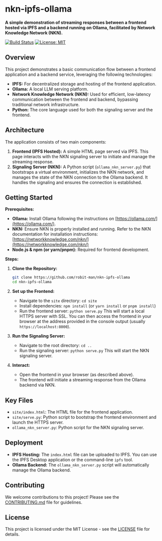 # nkn-ipfs-ollama

**A simple demonstration of streaming responses between a frontend hosted via IPFS and a backend running on Ollama, facilitated by Network Knowledge Network (NKN).**

[![Build Status](https://github.com/robit-man/nkn-ipfs-ollama/actions/workflows/main.yml/badge.svg)](https://github.com/robit-man/nkn-ipfs-ollama/actions)
[![License: MIT](https://img.shields.io/github/license/robit-man/nkn-ipfs-ollama)](https://github.com/robit-man/nkn-ipfs-ollama/blob/main/LICENSE)

## Overview

This project demonstrates a basic communication flow between a frontend application and a backend service, leveraging the following technologies:

*   **IPFS:** For decentralized storage and hosting of the frontend application.
*   **Ollama:** A local LLM serving platform.
*   **Network Knowledge Network (NKN):**  Used for efficient, low-latency communication between the frontend and backend, bypassing traditional network infrastructure.
*   **Python:**  The core language used for both the signaling server and the frontend.

## Architecture

The application consists of two main components:

1.  **Frontend (IPFS Hosted):**  A simple HTML page served via IPFS.  This page interacts with the NKN signaling server to initiate and manage the streaming response.
2.  **Signaling Server (NKN):**  A Python script (`ollama_nkn_server.py`) that bootstraps a virtual environment, initializes the NKN network, and manages the state of the NKN connection to the Ollama backend.  It handles the signaling and ensures the connection is established.

## Getting Started

**Prerequisites:**

*   **Ollama:**  Install Ollama following the instructions on [https://ollama.com/](https://ollama.com/).
*   **NKN:**  Ensure NKN is properly installed and running.  Refer to the NKN documentation for installation instructions: [https://networkknowledge.com/nkn/](https://networkknowledge.com/nkn/)
*   **Node.js & npm (or yarn/pnpm):** Required for frontend development.

**Steps:**

1.  **Clone the Repository:**
    ```bash
    git clone https://github.com/robit-man/nkn-ipfs-ollama
    cd nkn-ipfs-ollama
    ```

2.  **Set up the Frontend:**
    *   Navigate to the `site` directory: `cd site`
    *   Install dependencies: `npm install` (or `yarn install` or `pnpm install`)
    *   Run the frontend server: `python serve.py`  This will start a local HTTPS server with SSL.  You can then access the frontend in your browser at the address provided in the console output (usually `https://localhost:8000`).

3.  **Run the Signaling Server:**
    *   Navigate to the root directory: `cd ..`
    *   Run the signaling server: `python serve.py` This will start the NKN signaling server.

4.  **Interact:**
    *   Open the frontend in your browser (as described above).
    *   The frontend will initiate a streaming response from the Ollama backend via NKN.

## Key Files

*   `site/index.html`: The HTML file for the frontend application.
*   `site/serve.py`:  Python script to bootstrap the frontend environment and launch the HTTPS server.
*   `ollama_nkn_server.py`: Python script for the NKN signaling server.

## Deployment

*   **IPFS Hosting:**  The `index.html` file can be uploaded to IPFS.  You can use the IPFS Desktop application or the command-line `ipfs` tool.
*   **Ollama Backend:** The `ollama_nkn_server.py` script will automatically manage the Ollama backend.

## Contributing

We welcome contributions to this project!  Please see the [CONTRIBUTING.md](CONTRIBUTING.md) file for guidelines.

## License

This project is licensed under the MIT License - see the [LICENSE](LICENSE) file for details.
